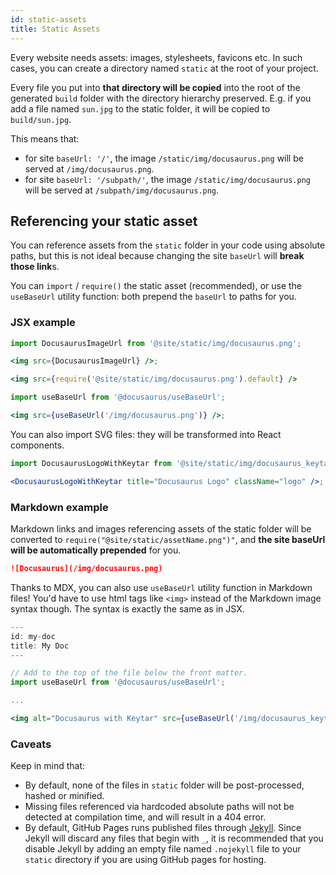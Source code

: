 ```yaml
---
id: static-assets
title: Static Assets
---
```


Every website needs assets: images, stylesheets, favicons etc. In such cases, you can create a directory named `static` at the root of your project.

Every file you put into **that directory will be copied** into the root of the generated `build` folder with the directory hierarchy preserved. E.g. if you add a file named `sun.jpg` to the static folder, it will be copied to `build/sun.jpg`.

This means that:

- for site `baseUrl: '/'`, the image `/static/img/docusaurus.png` will be served at `/img/docusaurus.png`.
- for site `baseUrl: '/subpath/'`, the image `/static/img/docusaurus.png` will be served at `/subpath/img/docusaurus.png`.

## Referencing your static asset

You can reference assets from the `static` folder in your code using absolute paths, but this is not ideal because changing the site `baseUrl` will **break those link**s.

You can `import` / `require()` the static asset (recommended), or use the `useBaseUrl` utility function: both prepend the `baseUrl` to paths for you.

### JSX example

```jsx title="MyComponent.js"
import DocusaurusImageUrl from '@site/static/img/docusaurus.png';

<img src={DocusaurusImageUrl} />;
```

```jsx title="MyComponent.js"
<img src={require('@site/static/img/docusaurus.png').default} />
```

```jsx title="MyComponent.js"
import useBaseUrl from '@docusaurus/useBaseUrl';

<img src={useBaseUrl('/img/docusaurus.png')} />;
```

You can also import SVG files: they will be transformed into React components.

```jsx title="MyComponent.js"
import DocusaurusLogoWithKeytar from '@site/static/img/docusaurus_keytar.svg';

<DocusaurusLogoWithKeytar title="Docusaurus Logo" className="logo" />;
```

### Markdown example

Markdown links and images referencing assets of the static folder will be converted to `require("@site/static/assetName.png")"`, and **the site baseUrl will be automatically prepended** for you.

```md title="my-doc.md"
![Docusaurus](/img/docusaurus.png)
```

Thanks to MDX, you can also use `useBaseUrl` utility function in Markdown files! You'd have to use html tags like `<img>` instead of the Markdown image syntax though. The syntax is exactly the same as in JSX.

```jsx title="my-doc.mdx"
---
id: my-doc
title: My Doc
---

// Add to the top of the file below the front matter.
import useBaseUrl from '@docusaurus/useBaseUrl';

...

<img alt="Docusaurus with Keytar" src={useBaseUrl('/img/docusaurus_keytar.svg')} />
```

### Caveats

Keep in mind that:

- By default, none of the files in `static` folder will be post-processed, hashed or minified.
- Missing files referenced via hardcoded absolute paths will not be detected at compilation time, and will result in a 404 error.
- By default, GitHub Pages runs published files through [Jekyll](https://jekyllrb.com/). Since Jekyll will discard any files that begin with `_`, it is recommended that you disable Jekyll by adding an empty file named `.nojekyll` file to your `static` directory if you are using GitHub pages for hosting.
